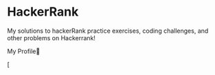 # HackerRank
My solutions to hackerRank practice exercises, coding challenges, and other problems on Hackerrank!

My Profile:star_struck:

[
